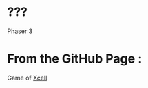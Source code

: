 # ???
Phaser 3

# From the GitHub Page : 
Game of [Xcell](https://en.wikipedia.org/wiki/Pig_(dice_game))
